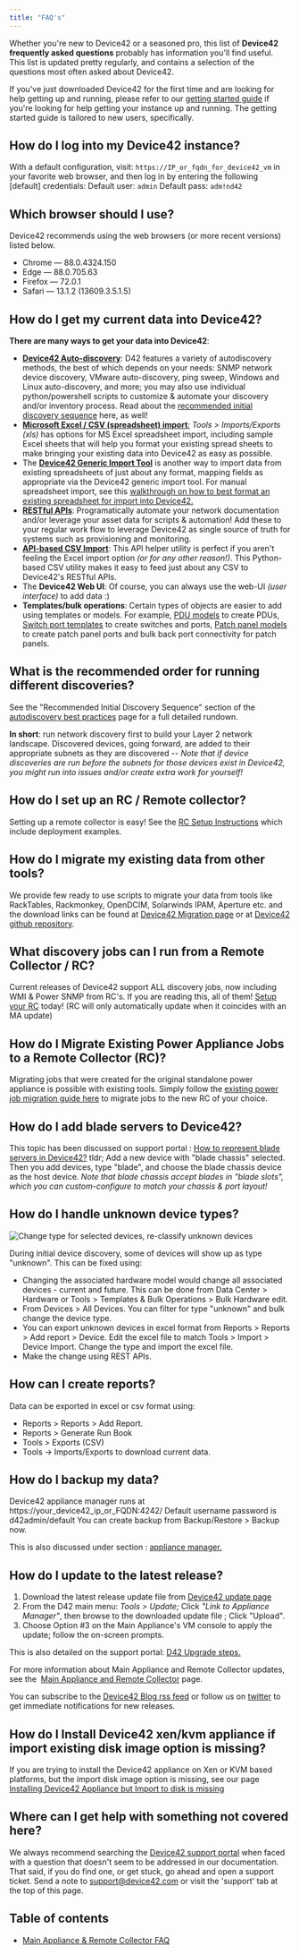 ```yaml
---
title: "FAQ's"
---
```


Whether you're new to Device42 or a seasoned pro, this list of **Device42 frequently asked questions** probably has information you'll find useful. This list is updated pretty regularly, and contains a selection of the questions most often asked about Device42.

If you've just downloaded Device42 for the first time and are looking for help getting up and running, please refer to our [getting started guide](getstarted/index.md) if you're looking for help getting your instance up and running. The getting started guide is tailored to new users, specifically.

## How do I log into my Device42 instance?

With a default configuration, visit: `https://IP_or_fqdn_for_device42_vm` in your favorite web browser, and then log in by entering the following \[default\] credentials: Default user: `admin` Default pass: `adm!nd42`

## Which browser should I use?

Device42 recommends using the web browsers (or more recent versions) listed below.

- Chrome — 88.0.4324.150
- Edge — 88.0.705.63
- Firefox — 72.0.1
- Safari — 13.1.2 (13609.3.5.1.5)

## How do I get my current data into Device42?

**There are many ways to get your data into Device42**:

- [**Device42 Auto-discovery**](auto-discovery/index.md): D42 features a variety of autodiscovery methods, the best of which depends on your needs: SNMP network device discovery, VMware auto-discovery, ping sweep, Windows and Linux auto-discovery, and more; you may also use individual python/powershell scripts to customize & automate your discovery and/or inventory process. Read about the [recommended initial discovery sequence](auto-discovery/autodisc-best-practices.md) here, as well!
- [**Microsoft Excel / CSV (spreadsheet) import**:](integration/imports/index.md) _Tools > Imports/Exports (xls)_ has options for MS Excel spreadsheet import, including sample Excel sheets that will help you format your existing spread sheets to make bringing your existing data into Device42 as easy as possible.
- The [**Device42 Generic Import Tool**](https://www.device42.com/blog/2018/06/new-features-added-to-the-generic-import-tool/) is another way to import data from existing spreadsheets of just about any format, mapping fields as appropriate via the Device42 generic import tool. For manual spreadsheet import, see this [walkthrough on how to best format an existing spreadsheet for import into Device42.](getstarted/importing-data-from-existing-spreadsheets.md)
- [**RESTful APIs**](https://api.device42.com): Programatically automate your network documentation and/or leverage your asset data for scripts & automation! Add these to your regular work flow to leverage Device42 as single source of truth for systems such as provisioning and monitoring.
- [**API-based CSV Import**](integration/api-overview/importing-csv-files-into-d42-using-the-api-helper-utility.md): This API helper utility is perfect if you aren't feeling the Excel import option _(or for any other reason!)_. This Python-based CSV utility makes it easy to feed just about any CSV to Device42's RESTful APIs.
- The **Device42 Web UI**: Of course, you can always use the web-UI _(user interface)_ to add data :)
- **Templates/bulk operations**: Certain types of objects are easier to add using templates or models. For example, [PDU models](infrastructure-management/power-units/defining-pdu-models.md) to create PDUs, [Switch port templates](infrastructure-management/ipam/switch-templates.md) to create switches and ports, [Patch panel models](infrastructure-management/power-units/defining-pdu-models.md) to create patch panel ports and bulk back port connectivity for patch panels.

## What is the recommended order for running different discoveries?

See the "Recommended Initial Discovery Sequence" section of the [autodiscovery best practices](/auto-discovery/autodisc-best-practices/) page for a full detailed rundown.

**In short**: run network discovery first to build your Layer 2 network landscape. Discovered devices, going forward, are added to their appropriate subnets as they are discovered -- _Note that if device discoveries are run before the subnets for those devices exist in Device42, you might run into issues and/or create extra work for yourself!_

## How do I set up an RC / Remote collector?

Setting up a remote collector is easy! See the [RC Setup Instructions](auto-discovery/remote-collector-rc.md) which include deployment examples.

## How do I migrate my existing data from other tools?

We provide few ready to use scripts to migrate your data from tools like RackTables, Rackmonkey, OpenDCIM, Solarwinds IPAM, Aperture etc. and the download links can be found at [Device42 Migration page](https://www.device42.com/migrations/) or at [Device42 github repository](https://github.com/device42).

## What discovery jobs can I run from a Remote Collector / RC?

Current releases of Device42 support ALL discovery jobs, now including WMI & Power SNMP from RC's. If you are reading this, all of them! [Setup your RC](auto-discovery/remote-collector-rc.md) today! (RC will only automatically update when it coincides with an MA update)

## How do I Migrate Existing Power Appliance Jobs to a Remote Collector (RC)?

Migrating jobs that were created for the original standalone power appliance is possible with existing tools. Simply follow the [existing power job migration guide here](/energy-monitoringmanagement/power-rc-setup-job-migration/) to migrate jobs to the new RC of your choice.

## How do I add blade servers to Device42?

This topic has been discussed on support portal : [How to represent blade servers in Device42?](https://device42.zendesk.com/entries/23369387) tldr; Add a new device with "blade chassis" selected. Then you add devices, type "blade", and choose the blade chassis device as the host device. _Note that blade chassis accept blades in "blade slots", which you can custom-configure to match your chassis & port layout!_

## How do I handle unknown device types?

![Change type for selected devices, re-classify unknown devices](/assets/images/view-devices-change-selected-device-type.PNG)

During initial device discovery, some of devices will show up as type "unknown". This can be fixed using:

- Changing the associated hardware model would change all associated devices - current and future. This can be done from Data Center > Hardware or Tools > Templates & Bulk Operations > Bulk Hardware edit.
- From Devices > All Devices. You can filter for type "unknown" and bulk change the device type.
- You can export unknown devices in excel format from Reports > Reports > Add report > Device. Edit the excel file to match Tools > Import > Device Import. Change the type and import the excel file.
- Make the change using REST APIs.

## How can I create reports?

Data can be exported in excel or csv format using:

- Reports > Reports > Add Report.
- Reports > Generate Run Book
- Tools > Exports (CSV)
- Tools -> Imports/Exports to download current data.

## How do I backup my data?

Device42 appliance manager runs at https://your\_device42\_ip\_or\_FQDN:4242/ Default username password is d42admin/default You can create backup from Backup/Restore > Backup now.

This is also discussed under section : [appliance manager.](/administration/appliance-manager/)

## How do I update to the latest release?

1. Download the latest release update file from [Device42 update page](https://www.device42.com/update/)
2. From the D42 main menu: _Tools > Update;_ Click _"Link to Appliance Manager"_, then browse to the downloaded update file ; Click "Upload".
3. Choose Option #3 on the Main Appliance's VM console to apply the update; follow the on-screen prompts.

This is also detailed on the support portal: [D42 Upgrade steps.](https://device42.zendesk.com/entries/21783332)

For more information about Main Appliance and Remote Collector updates, see the  [Main Appliance and Remote Collector](/administration/appliance-manager/) page.

You can subscribe to the [Device42 Blog rss feed](https://www.device42.com/blog/feed/) or follow us on [twitter](https://www.twitter.com/device42) to get immediate notifications for new releases.

## How do I Install Device42 xen/kvm appliance if import existing disk image option is missing?

If you are trying to install the Device42 appliance on Xen or KVM based platforms, but the import disk image option is missing, see our page [Installing Device42 Appliance but Import to disk is missing](/getstarted/installation/how-do-i-install-device42-xenkvm-appliance-if-import-existing-disk-image-option-is-missing/)

## Where can I get help with something not covered here?

We always recommend searching the [Device42 support portal](https://device42.zendesk.com/) when faced with a question that doesn't seem to be addressed in our documentation. That said, if you do find one, or get stuck, go ahead and open a support ticket. Send a note to support@device42.com or visit the 'support' tab at the top of this page.


## Table of contents

- [Main Appliance & Remote Collector FAQ](getstarted/faqs/main-appliance-remote-collector-faq.md)